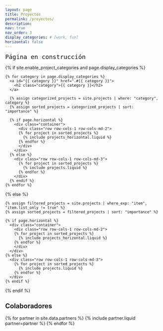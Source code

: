```yaml
---
layout: page
title: Proyectos
permalink: /proyectos/
description:
nav: true
nav_order: 3
display_categories: # [work, fun]
horizontal: false
---
```


<!-- pages/projects.md -->
<div class="projects">

<code style="font-size: 1.4em">Página en construcción</code>

  <div class="row projects-intro">
    <div class="col text-right">
      <!-- <a href="/lista_proyectos/">Ver listado completo de proyectos <i class="fa-solid fa-list-ul"></i></a> -->
    </div>
  </div>

{% if site.enable_project_categories and page.display_categories %}

  <!-- Display categorized projects -->

    {% for category in page.display_categories %}
      <a id="{{ category }}" href=".#{{ category }}">
        <h2 class="category">{{ category }}</h2>
      </a>

      {% assign categorized_projects = site.projects | where: "category", category %}
      {% assign sorted_projects = categorized_projects | sort: "importance" %}

  <!-- Generate cards for each project -->

      {% if page.horizontal %}
        <div class="container">
          <div class="row row-cols-1 row-cols-md-2">
          {% for project in sorted_projects %}
            {% include projects_horizontal.liquid %}
          {% endfor %}
          </div>
        </div>
      {% else %}
        <div class="row row-cols-1 row-cols-md-3">
          {% for project in sorted_projects %}
            {% include projects.liquid %}
          {% endfor %}
        </div>
      {% endif %}
    {% endfor %}

{% else %}

  <!-- Display projects without categories -->

    {% assign filtered_projects = site.projects | where_exp: "item", "item.list_only != true" %}
    {% assign sorted_projects = filtered_projects | sort: "importance" %}

  <!-- Generate cards for each project -->

    {% if page.horizontal %}
      <div class="container">
        <div class="row row-cols-1 row-cols-md-2">
        {% for project in sorted_projects %}
          {% include projects_horizontal.liquid %}
        {% endfor %}
        </div>
      </div>
    {% else %}
      <div class="row row-cols-1 row-cols-md-3">
        {% for project in sorted_projects %}
          {% include projects.liquid %}
        {% endfor %}
      </div>
    {% endif %}

{% endif %}

</div>

<!-- Partners -->

<div class="projects">
  <h2 class="category">Colaboradores</h2>
  <div class="container">
    <div class="row row-cols-1 row-cols-md-5">
      {% for partner in site.data.partners %}
        {% include partner.liquid partner=partner %}
      {% endfor %}
    </div>
  </div>
</div>
